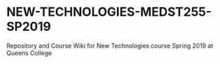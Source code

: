 # NEW-TECHNOLOGIES-MEDST255-SP2019
Repository and Course Wiki for New Technologies course Spring 2019 at Queens College
